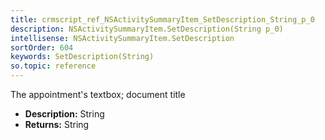 ```yaml
---
title: crmscript_ref_NSActivitySummaryItem_SetDescription_String_p_0
description: NSActivitySummaryItem.SetDescription(String p_0)
intellisense: NSActivitySummaryItem.SetDescription
sortOrder: 604
keywords: SetDescription(String)
so.topic: reference
---
```



The appointment's textbox; document title



* **Description:** String
* **Returns:** String


